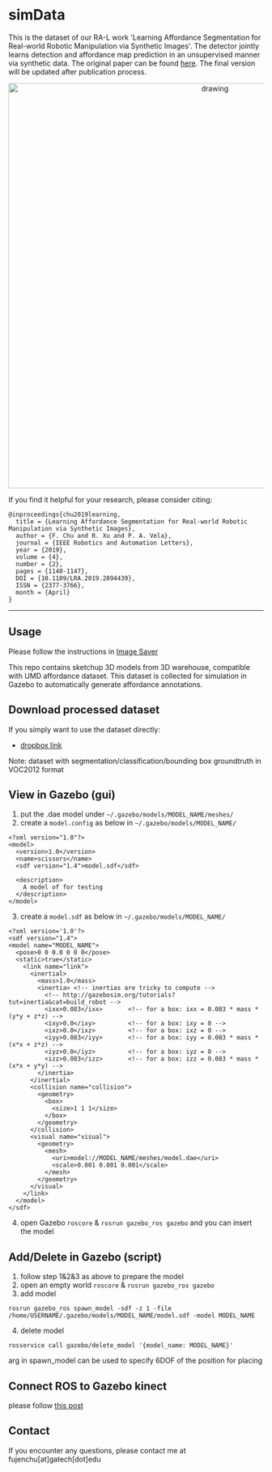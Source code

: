 # simData
This is the dataset of our RA-L work 'Learning Affordance Segmentation for Real-world Robotic Manipulation via Synthetic Images'. The detector jointly learns detection and affordance map prediction in an unsupervised manner via synthetic data. The original paper can be found [here](https://ieeexplore.ieee.org/abstract/document/8620534). The final version will be updated after publication process.

<p align="center">
<img src="https://github.com/ivalab/simData/blob/master/fig/simData.png" alt="drawing" width="800"/>
</p>

If you find it helpful for your research, please consider citing:

    @inproceedings{chu2019learning,
      title = {Learning Affordance Segmentation for Real-world Robotic Manipulation via Synthetic Images},
      author = {F. Chu and R. Xu and P. A. Vela},
      journal = {IEEE Robotics and Automation Letters},
      year = {2019},
      volume = {4},
      number = {2},
      pages = {1140-1147},
      DOI = {10.1109/LRA.2019.2894439},
      ISSN = {2377-3766},
      month = {April}
    }
    
------------------------------------
## Usage
Please follow the instructions in [Image Saver](https://github.com/ivalab/simData_imgSaver)   

This repo contains sketchup 3D models from 3D warehouse, compatible with UMD affordance dataset. This dataset is collected for simulation in Gazebo to automatically generate affordance annotations. 

## Download processed dataset 
If you simply want to use the dataset directly:
- [dropbox link](https://www.dropbox.com/s/9a3qoggh96qolj2/SimData_Gazebo.tar.gz?dl=0)

Note: dataset with segmentation/classification/bounding box groundtruth in VOC2012 format 
## View in Gazebo (gui)

1. put the .dae model under `~/.gazebo/models/MODEL_NAME/meshes/`
2. create a `model.config` as below in `~/.gazebo/models/MODEL_NAME/`
```
<?xml version="1.0"?>
<model>
  <version>1.0</version>
  <name>scissors</name>
  <sdf version="1.4">model.sdf</sdf>

  <description>
    A model of for testing
  </description>
</model>
```
3. create a `model.sdf` as below in `~/.gazebo/models/MODEL_NAME/`
```
<?xml version='1.0'?>
<sdf version="1.4">
<model name="MODEL_NAME">
  <pose>0 0 0.0 0 0 0</pose>
  <static>true</static>
    <link name="link">
      <inertial>
        <mass>1.0</mass>
        <inertia> <!-- inertias are tricky to compute -->
          <!-- http://gazebosim.org/tutorials?tut=inertia&cat=build_robot -->
          <ixx>0.083</ixx>       <!-- for a box: ixx = 0.083 * mass * (y*y + z*z) -->
          <ixy>0.0</ixy>         <!-- for a box: ixy = 0 -->
          <ixz>0.0</ixz>         <!-- for a box: ixz = 0 -->
          <iyy>0.083</iyy>       <!-- for a box: iyy = 0.083 * mass * (x*x + z*z) -->
          <iyz>0.0</iyz>         <!-- for a box: iyz = 0 -->
          <izz>0.083</izz>       <!-- for a box: izz = 0.083 * mass * (x*x + y*y) -->
        </inertia>
      </inertial>
      <collision name="collision">
        <geometry>
          <box>
            <size>1 1 1</size>
          </box>
        </geometry>
      </collision>
      <visual name="visual">
        <geometry>
          <mesh>
            <uri>model://MODEL_NAME/meshes/model.dae</uri>
            <scale>0.001 0.001 0.001</scale>
          </mesh>
        </geometry>
      </visual>
    </link>
  </model>
</sdf>
```
4. open Gazebo `roscore` & `rosrun gazebo_ros gazebo` and you can insert the model

## Add/Delete in Gazebo (script)

1. follow step 1&2&3 as above to prepare the model
2. open an empty world `roscore` & `rosrun gazebo_ros gazebo`
3. add model
```
rosrun gazebo_ros spawn_model -sdf -z 1 -file /home/USERNAME/.gazebo/models/MODEL_NAME/model.sdf -model MODEL_NAME
```
4. delete model
```
rosservice call gazebo/delete_model '{model_name: MODEL_NAME}'
```

arg in spawn_model can be used to specify 6DOF of the position for placing

## Connect ROS to Gazebo kinect
please follow [this post](http://gazebosim.org/tutorials?tut=ros_depth_camera&cat=connect_ros#UseaGazeboDepthCamerawithROS)


## Contact
If you encounter any questions, please contact me at fujenchu[at]gatech[dot]edu

